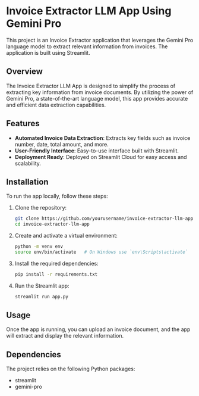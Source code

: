 # Invoice Extractor LLM App Using Gemini Pro
This project is an Invoice Extractor application that leverages the Gemini Pro language model to extract relevant information from invoices. The application is built using Streamlit.
## Overview
The Invoice Extractor LLM App is designed to simplify the process of extracting key information from invoice documents. By utilizing the power of Gemini Pro, a state-of-the-art language model, this app provides accurate and efficient data extraction capabilities.
## Features
- **Automated Invoice Data Extraction**: Extracts key fields such as invoice number, date, total amount, and more.
- **User-Friendly Interface**: Easy-to-use interface built with Streamlit.
- **Deployment Ready**: Deployed on Streamlit Cloud for easy access and scalability.
## Installation
To run the app locally, follow these steps:

1. Clone the repository:
    ```bash
    git clone https://github.com/yourusername/invoice-extractor-llm-app.git
    cd invoice-extractor-llm-app
    ```

2. Create and activate a virtual environment:
    ```bash
    python -m venv env
    source env/bin/activate   # On Windows use `env\Scripts\activate`
    ```

3. Install the required dependencies:
    ```bash
    pip install -r requirements.txt
    ```

4. Run the Streamlit app:
    ```bash
    streamlit run app.py
    ```
## Usage
Once the app is running, you can upload an invoice document, and the app will extract and display the relevant information.
## Dependencies
The project relies on the following Python packages:
- streamlit
- gemini-pro
